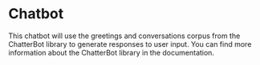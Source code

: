# Chatbot

This chatbot will use the greetings and conversations corpus from the ChatterBot library to generate responses to user input.
You can find more information about the ChatterBot library in the documentation.


